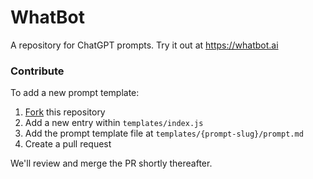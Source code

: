 # WhatBot

A repository for ChatGPT prompts. Try it out at https://whatbot.ai

### Contribute

To add a new prompt template:

1. [Fork](https://docs.github.com/en/get-started/quickstart/contributing-to-projects) this repository
2. Add a new entry within `templates/index.js`
3. Add the prompt template file at `templates/{prompt-slug}/prompt.md`
4. Create a pull request

We'll review and merge the PR shortly thereafter.
